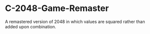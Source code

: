 # C-2048-Game-Remaster
A remastered version of 2048 in which values are squared rather than added upon combination.
